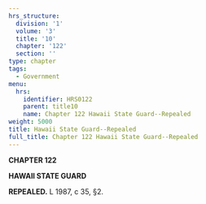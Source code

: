 ```yaml
---
hrs_structure:
  division: '1'
  volume: '3'
  title: '10'
  chapter: '122'
  section: ''
type: chapter
tags:
  - Government
menu:
  hrs:
    identifier: HRS0122
    parent: title10
    name: Chapter 122 Hawaii State Guard--Repealed
weight: 5000
title: Hawaii State Guard--Repealed
full_title: Chapter 122 Hawaii State Guard--Repealed
---
```

**CHAPTER 122**

**HAWAII STATE GUARD**

**REPEALED.** L 1987, c 35, §2.